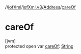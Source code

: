 //[iofXml](../../../index.md)/[iofXml.v3](../index.md)/[Address](index.md)/[careOf](care-of.md)

# careOf

[jvm]\
protected open var [careOf](care-of.md): [String](https://docs.oracle.com/javase/8/docs/api/java/lang/String.html)
